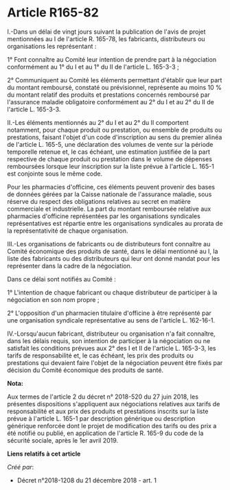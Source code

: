# Article R165-82

I.-Dans un délai de vingt jours suivant la publication de l'avis de projet mentionnées au I de l'article R. 165-78, les
fabricants, distributeurs ou organisations les représentant :

1° Font connaître au Comité leur intention de prendre part à la négociation conformément au 1° du I et au 1° du II de
l'article L. 165-3-3 ;

2° Communiquent au Comité les éléments permettant d'établir que leur part du montant remboursé, constaté ou prévisionnel,
représente au moins 10 % du montant relatif des produits et prestations concernés remboursé par l'assurance maladie
obligatoire conformément au 2° du I et au 2° du II de l'article L. 165-3-3.

II.-Les éléments mentionnés au 2° du I et au 2° du II comportent notamment, pour chaque produit ou prestation, ou ensemble de
produits ou prestations, faisant l'objet d'un code d'inscription au sens du premier alinéa de l'article L. 165-5, une
déclaration des volumes de vente sur la période temporelle retenue et, le cas échéant, une estimation justifiée de la part
respective de chaque produit ou prestation dans le volume de dépenses remboursées lorsque leur inscription sur la liste
prévue à l'article L. 165-1 est conjointe sous le même code.

Pour les pharmacies d'officine, ces éléments peuvent provenir des bases de données gérées par la Caisse nationale de
l'assurance maladie, sous réserve du respect des obligations relatives au secret en matière commerciale et industrielle. La
part du montant remboursée relative aux pharmacies d'officine représentées par les organisations syndicales représentatives
est répartie entre les organisations syndicales au prorata de la représentativité de chaque organisation.

III.-Les organisations de fabricants ou de distributeurs font connaître au Comité économique des produits de santé, dans le
délai mentionné au I, la liste des fabricants ou des distributeurs qui leur ont donné mandat pour les représenter dans la
cadre de la négociation.

Dans ce délai sont notifiés au Comité :

1° L'intention de chaque fabricant ou chaque distributeur de participer à la négociation en son nom propre ;

2° L'opposition d'un pharmacien titulaire d'officine à être représenté par une organisation syndicale représentative au sens
de l'article L. 162-16-1.

IV.-Lorsqu'aucun fabricant, distributeur ou organisation n'a fait connaître, dans les délais requis, son intention de
participer à la négociation ou ne satisfait les conditions prévues aux 2° des I et II de l'article L. 165-3-3, les tarifs de
responsabilité et, le cas échéant, les prix des produits ou prestations qui devaient faire l'objet de la négociation peuvent
être fixés par décision du Comité économique des produits de santé.

**Nota:**

Aux termes de l'article 2 du décret n° 2018-520 du 27 juin 2018, les présentes dispositions s'appliquent aux négociations
relatives aux tarifs de responsabilité et aux prix des produits et prestations inscrits sur la liste prévue à l'article L.
165-1 par description générique ou description générique renforcée dont le projet de modification des tarifs ou des prix a
été notifié ou publié, en application de l'article R. 165-9 du code de la sécurité sociale, après le 1er avril 2019.

**Liens relatifs à cet article**

_Créé par_:

  - Décret n°2018-1208 du 21 décembre 2018 - art. 1
